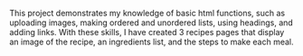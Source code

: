 This project demonstrates my knowledge of basic html functions, such as uploading images, making ordered and unordered lists, using headings, and adding links. With these skills, I have created 3 recipes pages that display an image of the recipe, an ingredients list, and the steps to make each meal.